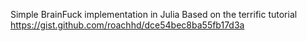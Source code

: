 Simple BrainFuck implementation in Julia
Based on the terrific tutorial https://gist.github.com/roachhd/dce54bec8ba55fb17d3a
